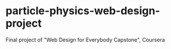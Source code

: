 # particle-physics-web-design-project
Final project of "Web Design for Everybody Capstone", Coursera
